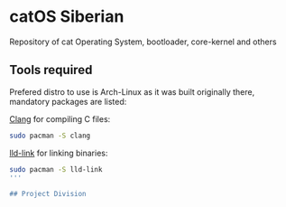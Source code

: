 # catOS Siberian

Repository of cat Operating System, bootloader, core-kernel and others

## Tools required

Prefered distro to use is Arch-Linux as it was built originally there, mandatory packages are listed:

[Clang](https://clang.llvm.org/) for compiling C files:
```bash
sudo pacman -S clang
```

[lld-link](https://lld.llvm.org/) for linking binaries:
```bash
sudo pacman -S lld-link
'''

## Project Division
